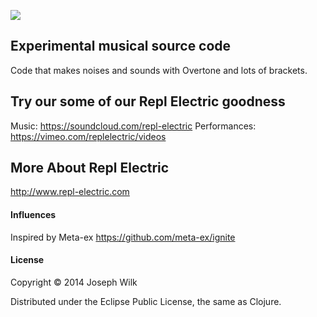 ![](http://s30.postimg.org/v33cwx6hd/Screen_Shot_2014_04_28_at_20_14_35.png)

## Experimental musical source code

Code that makes noises and sounds with Overtone and lots of brackets.

## Try our some of our Repl Electric goodness

Music: https://soundcloud.com/repl-electric
Performances: https://vimeo.com/replelectric/videos

## More About Repl Electric

http://www.repl-electric.com

#### Influences

Inspired by Meta-ex https://github.com/meta-ex/ignite

#### License

Copyright © 2014 Joseph Wilk

Distributed under the Eclipse Public License, the same as Clojure.
